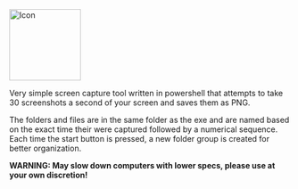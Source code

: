 <img width="128" height="128" alt="Icon" src="https://github.com/user-attachments/assets/7e224100-c180-496d-8895-24073c2fe47d" />

Very simple screen capture tool written in powershell that attempts to take 30 screenshots a second of your screen and saves them as PNG. 

The folders and files are in the same folder as the exe and are named based on the exact time their were captured followed by a numerical sequence. Each time the start button is pressed, a new folder group is created for better organization.

**WARNING: May slow down computers with lower specs, please use at your own discretion!**

